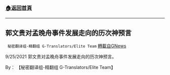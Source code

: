###  [:house:返回首頁](https://github.com/ourhimalayas/txt)
---


## 郭文贵对孟晚舟事件发展走向的历次神预言
` 秘密翻译组-精翻组 G-Translators/Elite Team` [轉載自GNews](https://gnews.org/zh-hans/1556945/)

9/25/2021 郭文贵对孟晚舟事件发展走向的历次神预言。

By： 【秘密翻译组-精翻组 G-Translators/Elite Team】
